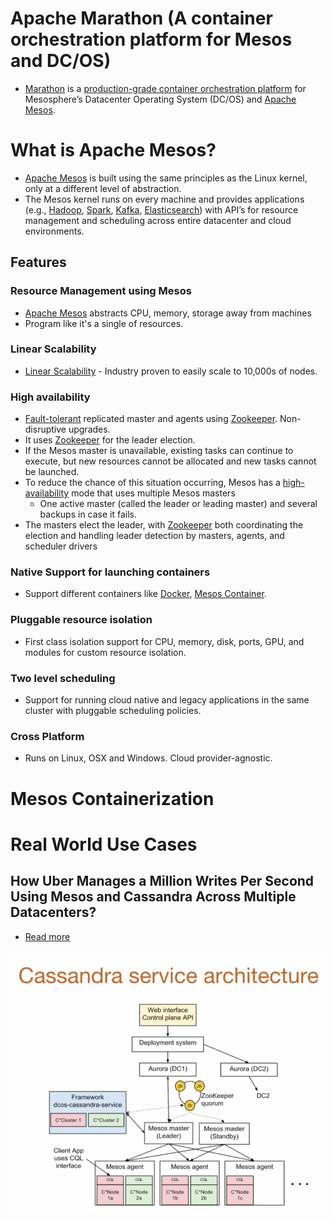 # Apache Marathon (A container orchestration platform for Mesos and DC/OS)
- [Marathon](https://mesosphere.github.io/marathon/) is a [production-grade container orchestration platform](../0_SystemGlossaries/Scalability/ContainerOrchestrationService.md) for Mesosphere’s Datacenter Operating System (DC/OS) and [Apache Mesos](https://mesos.apache.org/).

# What is Apache Mesos? 
- [Apache Mesos](https://mesos.apache.org/) is built using the same principles as the Linux kernel, only at a different level of abstraction. 
- The Mesos kernel runs on every machine and provides applications (e.g., [Hadoop](../5_BigDataComponents/ApacheHadoop), [Spark](../5_BigDataComponents/ApacheSpark.md), [Kafka](../4_MessageBrokers/Kafka/Readme.md), [Elasticsearch](../3_DatabaseComponents/Search-Engines/ElasticSearch)) with API’s for resource management and scheduling across entire datacenter and cloud environments.

## Features

### Resource Management using Mesos
- [Apache Mesos](https://mesos.apache.org/) abstracts CPU, memory, storage away from machines
- Program like it's a single of resources.

### Linear Scalability
- [Linear Scalability](../0_SystemGlossaries/Scalability/DBScalability.md) - Industry proven to easily scale to 10,000s of nodes.

### High availability
- [Fault-tolerant](../0_SystemGlossaries/HighAvailability.md) replicated master and agents using [Zookeeper](../6_DevOps/ApacheZookeeper.md). Non-disruptive upgrades.
- It uses [Zookeeper](../6_DevOps/ApacheZookeeper.md) for the leader election.
- If the Mesos master is unavailable, existing tasks can continue to execute, but new resources cannot be allocated and new tasks cannot be launched. 
- To reduce the chance of this situation occurring, Mesos has a [high-availability](../0_SystemGlossaries/HighAvailability.md) mode that uses multiple Mesos masters
  - One active master (called the leader or leading master) and several backups in case it fails. 
- The masters elect the leader, with [Zookeeper](../6_DevOps/ApacheZookeeper.md) both coordinating the election and handling leader detection by masters, agents, and scheduler drivers

### Native Support for launching containers 
- Support different containers like [Docker](Docker/Readme.md), [Mesos Container](#mesos-containerization).

### Pluggable resource isolation
- First class isolation support for CPU, memory, disk, ports, GPU, and modules for custom resource isolation.

### Two level scheduling
- Support for running cloud native and legacy applications in the same cluster with pluggable scheduling policies.

### Cross Platform
- Runs on Linux, OSX and Windows. Cloud provider-agnostic.

# Mesos Containerization

# Real World Use Cases

## How Uber Manages a Million Writes Per Second Using Mesos and Cassandra Across Multiple Datacenters?
- [Read more](../../3_HLDDesignProblems/UberCasandraMesos/Readme.md)

![img.png](../../3_HLDDesignProblems/UberCasandraMesos/assets/uber-casandra-mesos.png)